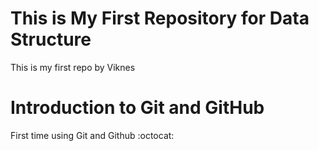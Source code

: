 # This is My First Repository for Data Structure
This is my first repo by Viknes
# Introduction to Git and GitHub
First time using Git and Github :octocat:
